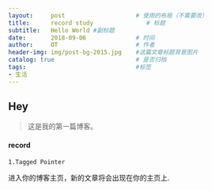 ```yaml
---
layout:     post                    # 使用的布局（不需要改）
title:      record study               # 标题 
subtitle:   Hello World #副标题
date:       2018-09-06              # 时间
author:     OT                      # 作者
header-img: img/post-bg-2015.jpg    #这篇文章标题背景图片
catalog: true                       # 是否归档
tags:                               #标签
- 生活
---
```


## Hey
>这是我的第一篇博客。
#### record
    1.Tagged Pointer
    

进入你的博客主页，新的文章将会出现在你的主页上.
